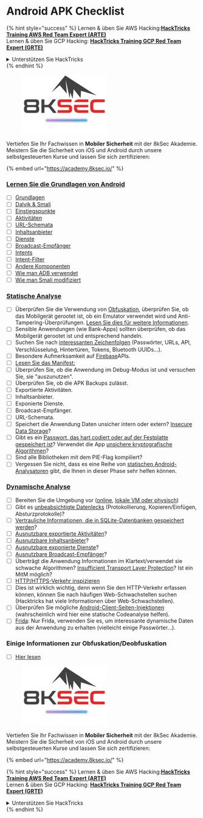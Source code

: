 # Android APK Checklist

{% hint style="success" %}
Lernen & üben Sie AWS Hacking:<img src="/.gitbook/assets/arte.png" alt="" data-size="line">[**HackTricks Training AWS Red Team Expert (ARTE)**](https://training.hacktricks.xyz/courses/arte)<img src="/.gitbook/assets/arte.png" alt="" data-size="line">\
Lernen & üben Sie GCP Hacking: <img src="/.gitbook/assets/grte.png" alt="" data-size="line">[**HackTricks Training GCP Red Team Expert (GRTE)**<img src="/.gitbook/assets/grte.png" alt="" data-size="line">](https://training.hacktricks.xyz/courses/grte)

<details>

<summary>Unterstützen Sie HackTricks</summary>

* Überprüfen Sie die [**Abonnementpläne**](https://github.com/sponsors/carlospolop)!
* **Treten Sie der** 💬 [**Discord-Gruppe**](https://discord.gg/hRep4RUj7f) oder der [**Telegram-Gruppe**](https://t.me/peass) bei oder **folgen** Sie uns auf **Twitter** 🐦 [**@hacktricks\_live**](https://twitter.com/hacktricks\_live)**.**
* **Teilen Sie Hacking-Tricks, indem Sie PRs an die** [**HackTricks**](https://github.com/carlospolop/hacktricks) und [**HackTricks Cloud**](https://github.com/carlospolop/hacktricks-cloud) GitHub-Repos senden.

</details>
{% endhint %}

<figure><img src="/.gitbook/assets/image (2).png" alt=""><figcaption></figcaption></figure>

Vertiefen Sie Ihr Fachwissen in **Mobiler Sicherheit** mit der 8kSec Akademie. Meistern Sie die Sicherheit von iOS und Android durch unsere selbstgesteuerten Kurse und lassen Sie sich zertifizieren:

{% embed url="https://academy.8ksec.io/" %}

### [Lernen Sie die Grundlagen von Android](android-app-pentesting/#2-android-application-fundamentals)

* [ ] [Grundlagen](android-app-pentesting/#fundamentals-review)
* [ ] [Dalvik & Smali](android-app-pentesting/#dalvik--smali)
* [ ] [Einstiegspunkte](android-app-pentesting/#application-entry-points)
* [ ] [Aktivitäten](android-app-pentesting/#launcher-activity)
* [ ] [URL-Schemata](android-app-pentesting/#url-schemes)
* [ ] [Inhaltsanbieter](android-app-pentesting/#services)
* [ ] [Dienste](android-app-pentesting/#services-1)
* [ ] [Broadcast-Empfänger](android-app-pentesting/#broadcast-receivers)
* [ ] [Intents](android-app-pentesting/#intents)
* [ ] [Intent-Filter](android-app-pentesting/#intent-filter)
* [ ] [Andere Komponenten](android-app-pentesting/#other-app-components)
* [ ] [Wie man ADB verwendet](android-app-pentesting/#adb-android-debug-bridge)
* [ ] [Wie man Smali modifiziert](android-app-pentesting/#smali)

### [Statische Analyse](android-app-pentesting/#static-analysis)

* [ ] Überprüfen Sie die Verwendung von [Obfuskation](android-checklist.md#some-obfuscation-deobfuscation-information), überprüfen Sie, ob das Mobilgerät gerootet ist, ob ein Emulator verwendet wird und Anti-Tampering-Überprüfungen. [Lesen Sie dies für weitere Informationen](android-app-pentesting/#other-checks).
* [ ] Sensible Anwendungen (wie Bank-Apps) sollten überprüfen, ob das Mobilgerät gerootet ist und entsprechend handeln.
* [ ] Suchen Sie nach [interessanten Zeichenfolgen](android-app-pentesting/#looking-for-interesting-info) (Passwörter, URLs, API, Verschlüsselung, Hintertüren, Tokens, Bluetooth UUIDs...).
* [ ] Besondere Aufmerksamkeit auf [Firebase](android-app-pentesting/#firebase)APIs.
* [ ] [Lesen Sie das Manifest:](android-app-pentesting/#basic-understanding-of-the-application-manifest-xml)
* [ ] Überprüfen Sie, ob die Anwendung im Debug-Modus ist und versuchen Sie, sie "auszunutzen".
* [ ] Überprüfen Sie, ob die APK Backups zulässt.
* [ ] Exportierte Aktivitäten.
* [ ] Inhaltsanbieter.
* [ ] Exponierte Dienste.
* [ ] Broadcast-Empfänger.
* [ ] URL-Schemata.
* [ ] Speichert die Anwendung Daten unsicher intern oder extern? [Insecure Data Storage](android-app-pentesting/#insecure-data-storage)?
* [ ] Gibt es ein [Passwort, das hart codiert oder auf der Festplatte gespeichert ist](android-app-pentesting/#poorkeymanagementprocesses)? Verwendet die App [unsichere kryptografische Algorithmen](android-app-pentesting/#useofinsecureandordeprecatedalgorithms)?
* [ ] Sind alle Bibliotheken mit dem PIE-Flag kompiliert?
* [ ] Vergessen Sie nicht, dass es eine Reihe von [statischen Android-Analysatoren](android-app-pentesting/#automatic-analysis) gibt, die Ihnen in dieser Phase sehr helfen können.

### [Dynamische Analyse](android-app-pentesting/#dynamic-analysis)

* [ ] Bereiten Sie die Umgebung vor ([online](android-app-pentesting/#online-dynamic-analysis), [lokale VM oder physisch](android-app-pentesting/#local-dynamic-analysis))
* [ ] Gibt es [unbeabsichtigte Datenlecks](android-app-pentesting/#unintended-data-leakage) (Protokollierung, Kopieren/Einfügen, Absturzprotokolle)?
* [ ] [Vertrauliche Informationen, die in SQLite-Datenbanken gespeichert werden](android-app-pentesting/#sqlite-dbs)?
* [ ] [Ausnutzbare exportierte Aktivitäten](android-app-pentesting/#exploiting-exported-activities-authorisation-bypass)?
* [ ] [Ausnutzbare Inhaltsanbieter](android-app-pentesting/#exploiting-content-providers-accessing-and-manipulating-sensitive-information)?
* [ ] [Ausnutzbare exponierte Dienste](android-app-pentesting/#exploiting-services)?
* [ ] [Ausnutzbare Broadcast-Empfänger](android-app-pentesting/#exploiting-broadcast-receivers)?
* [ ] Überträgt die Anwendung Informationen im Klartext/verwendet sie schwache Algorithmen? [Insufficient Transport Layer Protection](android-app-pentesting/#insufficient-transport-layer-protection)? Ist ein MitM möglich?
* [ ] [HTTP/HTTPS-Verkehr inspizieren](android-app-pentesting/#inspecting-http-traffic)
* [ ] Dies ist wirklich wichtig, denn wenn Sie den HTTP-Verkehr erfassen können, können Sie nach häufigen Web-Schwachstellen suchen (Hacktricks hat viele Informationen über Web-Schwachstellen).
* [ ] Überprüfen Sie mögliche [Android-Client-Seiten-Injektionen](android-app-pentesting/#android-client-side-injections-and-others) (wahrscheinlich wird hier eine statische Codeanalyse helfen).
* [ ] [Frida](android-app-pentesting/#frida): Nur Frida, verwenden Sie es, um interessante dynamische Daten aus der Anwendung zu erhalten (vielleicht einige Passwörter...).

### Einige Informationen zur Obfuskation/Deobfuskation

* [ ] [Hier lesen](android-app-pentesting/#obfuscating-deobfuscating-code)

<figure><img src="/.gitbook/assets/image (2).png" alt=""><figcaption></figcaption></figure>

Vertiefen Sie Ihr Fachwissen in **Mobiler Sicherheit** mit der 8kSec Akademie. Meistern Sie die Sicherheit von iOS und Android durch unsere selbstgesteuerten Kurse und lassen Sie sich zertifizieren:

{% embed url="https://academy.8ksec.io/" %}

{% hint style="success" %}
Lernen & üben Sie AWS Hacking:<img src="/.gitbook/assets/arte.png" alt="" data-size="line">[**HackTricks Training AWS Red Team Expert (ARTE)**](https://training.hacktricks.xyz/courses/arte)<img src="/.gitbook/assets/arte.png" alt="" data-size="line">\
Lernen & üben Sie GCP Hacking: <img src="/.gitbook/assets/grte.png" alt="" data-size="line">[**HackTricks Training GCP Red Team Expert (GRTE)**<img src="/.gitbook/assets/grte.png" alt="" data-size="line">](https://training.hacktricks.xyz/courses/grte)

<details>

<summary>Unterstützen Sie HackTricks</summary>

* Überprüfen Sie die [**Abonnementpläne**](https://github.com/sponsors/carlospolop)!
* **Treten Sie der** 💬 [**Discord-Gruppe**](https://discord.gg/hRep4RUj7f) oder der [**Telegram-Gruppe**](https://t.me/peass) bei oder **folgen** Sie uns auf **Twitter** 🐦 [**@hacktricks\_live**](https://twitter.com/hacktricks\_live)**.**
* **Teilen Sie Hacking-Tricks, indem Sie PRs an die** [**HackTricks**](https://github.com/carlospolop/hacktricks) und [**HackTricks Cloud**](https://github.com/carlospolop/hacktricks-cloud) GitHub-Repos senden.

</details>
{% endhint %}
